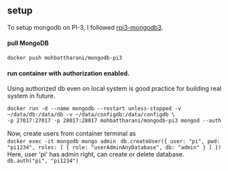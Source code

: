 ## setup
To setup mongodb on PI-3, I followed [rpi3-mongodb3](https://github.com/andresvidal/rpi3-mongodb3). 
#### pull MongoDB 
``` docker push mohbattharani/mongodb-pi3 ```
#### run container with authorization enabled. 
Using authorized db even on local system is good practice for building real system in future. 
``` 
docker run -d --name mongodb --restart unless-stopped -v ~/data/db:/data/db -v ~/data/configdb:/data/configdb \ 
-p 27017:27017 -p 28017:28017 mohbattharani/mongodb-pi3 mongod --auth 
``` 
Now, create users from container terminal as          
```docker exec -it mongodb mongo admin ```
```db.createUser({ user: "pi", pwd: "pi1234", roles: [ { role: "userAdminAnyDatabase", db: "admin" } ] })```
Here, user 'pi' has admin right, can create or delete database.
```db.auth("pi", "pi1234")```
